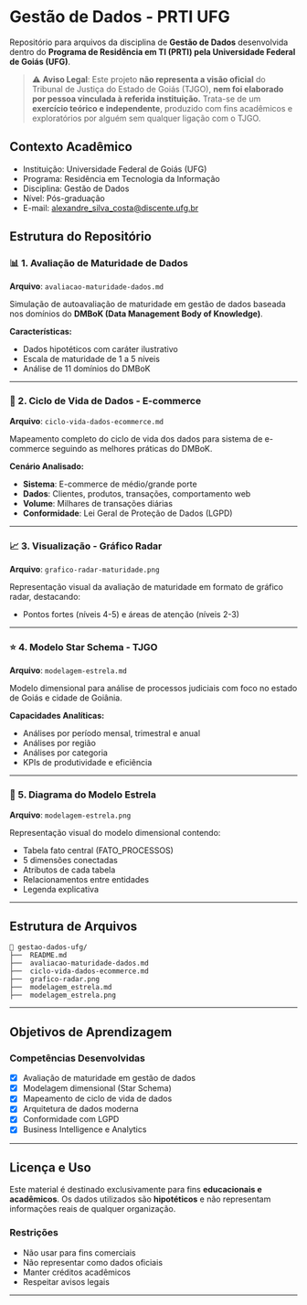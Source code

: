 # Gestão de Dados - PRTI UFG

Repositório para arquivos da disciplina de **Gestão de Dados** desenvolvida dentro do **Programa de Residência em TI (PRTI) pela Universidade Federal de Goiás (UFG)**.

> ⚠️ **Aviso Legal**: Este projeto **não representa a visão oficial** do Tribunal de Justiça do Estado de Goiás (TJGO), **nem foi elaborado por pessoa vinculada à referida instituição.** Trata-se de um **exercício teórico e independente**, produzido com fins acadêmicos e exploratórios por alguém sem qualquer ligação com o TJGO.

## Contexto Acadêmico

- Instituição: Universidade Federal de Goiás (UFG)
- Programa: Residência em Tecnologia da Informação
- Disciplina: Gestão de Dados
- Nível: Pós-graduação
- E-mail: alexandre_silva_costa@discente.ufg.br

## Estrutura do Repositório

### 📊 1. Avaliação de Maturidade de Dados
**Arquivo**: `avaliacao-maturidade-dados.md`

Simulação de autoavaliação de maturidade em gestão de dados baseada nos domínios do **DMBoK (Data Management Body of Knowledge)**.

**Características:**
- Dados hipotéticos com caráter ilustrativo
- Escala de maturidade de 1 a 5 níveis
- Análise de 11 domínios do DMBoK
---

### 🛒 2. Ciclo de Vida de Dados - E-commerce
**Arquivo**: `ciclo-vida-dados-ecommerce.md`

Mapeamento completo do ciclo de vida dos dados para sistema de e-commerce seguindo as melhores práticas do DMBoK.

**Cenário Analisado:**
- **Sistema**: E-commerce de médio/grande porte
- **Dados**: Clientes, produtos, transações, comportamento web
- **Volume**: Milhares de transações diárias
- **Conformidade**: Lei Geral de Proteção de Dados (LGPD)
---

### 📈 3. Visualização - Gráfico Radar
**Arquivo**: `grafico-radar-maturidade.png`

Representação visual da avaliação de maturidade em formato de gráfico radar, destacando:
- Pontos fortes (níveis 4-5) e áreas de atenção (níveis 2-3)

---

### ⭐ 4. Modelo Star Schema - TJGO
**Arquivo**: `modelagem-estrela.md`

Modelo dimensional para análise de processos judiciais com foco no estado de Goiás e cidade de Goiânia.

**Capacidades Analíticas:**
- Análises por período mensal, trimestral e anual
- Análises por região
- Análises por categoria
- KPIs de produtividade e eficiência
---

### 🎯 5. Diagrama do Modelo Estrela
**Arquivo**: `modelagem-estrela.png`

Representação visual do modelo dimensional contendo:
- Tabela fato central (FATO_PROCESSOS)
- 5 dimensões conectadas
- Atributos de cada tabela
- Relacionamentos entre entidades
- Legenda explicativa

---

## Estrutura de Arquivos

```
📁 gestao-dados-ufg/
├──  README.md
├──  avaliacao-maturidade-dados.md
├──  ciclo-vida-dados-ecommerce.md
├──  grafico-radar.png
├──  modelagem_estrela.md
├──  modelagem_estrela.png

```
---

## Objetivos de Aprendizagem

### Competências Desenvolvidas
- [x] Avaliação de maturidade em gestão de dados
- [x] Modelagem dimensional (Star Schema)
- [x] Mapeamento de ciclo de vida de dados
- [x] Arquitetura de dados moderna
- [x] Conformidade com LGPD
- [x] Business Intelligence e Analytics

---
## Licença e Uso

Este material é destinado exclusivamente para fins **educacionais e acadêmicos**. Os dados utilizados são **hipotéticos** e não representam informações reais de qualquer organização.

### Restrições
- Não usar para fins comerciais
- Não representar como dados oficiais
- Manter créditos acadêmicos
- Respeitar avisos legais

---